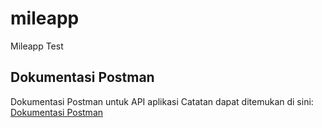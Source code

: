 # mileapp
 Mileapp Test
## Dokumentasi Postman

Dokumentasi Postman untuk API aplikasi Catatan dapat ditemukan di sini: [Dokumentasi Postman](https://documenter.getpostman.com/view/29804014/2s9YRB1BZh)
